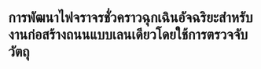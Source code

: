 <h1>การพัฒนาไฟจราจรชั่วคราวฉุกเฉินอัจฉริยะสำหรับงานก่อสร้างถนนแบบเลนเดียวโดยใช้การตรวจจับวัตถุ</h1>
